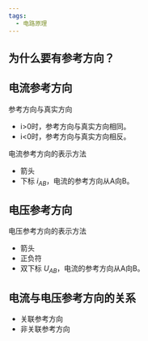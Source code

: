 ```yaml
---
tags:
  - 电路原理
---
```

## 为什么要有参考方向？


## 电流参考方向
参考方向与真实方向
- i>0时，参考方向与真实方向相同。
- i<0时，参考方向与真实方向相反。

电流参考方向的表示方法
- 箭头
- 下标 $i_{AB}$，电流的参考方向从A向B。

## 电压参考方向
电压参考方向的表示方法
- 箭头
- 正负符
- 双下标 $U_{AB}$，电流的参考方向从A向B。

## 电流与电压参考方向的关系
- 关联参考方向
- 非关联参考方向
